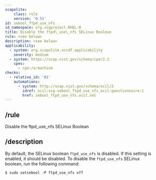 ```yaml
---
scapolite:
    class: rule
    version: '0.51'
id: sebool_ftpd_use_nfs
id_namespace: org.ssgproject.RHEL-8
title: Disable the ftpd\_use\_nfs SELinux Boolean
rule: <see below>
description: <see below>
applicability:
  - system: org.scapolite.xccdf.applicability
    severity: medium
  - system: https://scap.nist.gov/schema/cpe/2.2
    cpes:
      - cpe:/a:machine
checks:
  - relative_id: '01'
    automations:
      - system: http://scap.nist.gov/schema/ocil/2
        idref: ocil:ssg-sebool_ftpd_use_nfs_ocil:questionnaire:1
        href: sebool_ftpd_use_nfs.ocil.xml
---
```



## /rule

Disable the ftpd\_use\_nfs SELinux Boolean

## /description

By
default, the SELinux boolean `ftpd_use_nfs` is disabled. If this setting
is enabled, it should be disabled. To disable the `ftpd_use_nfs` SELinux
boolean, run the following command:

``` 
$ sudo setsebool -P ftpd_use_nfs off
```
